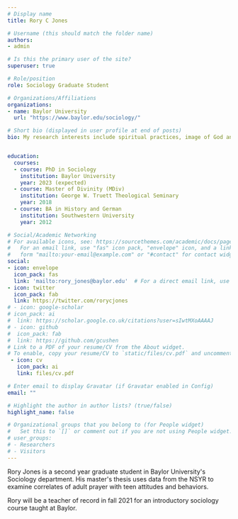 ```yaml
---
# Display name
title: Rory C Jones

# Username (this should match the folder name)
authors:
- admin

# Is this the primary user of the site?
superuser: true

# Role/position
role: Sociology Graduate Student

# Organizations/Affiliations
organizations:
- name: Baylor University
  url: "https://www.baylor.edu/sociology/"

# Short bio (displayed in user profile at end of posts)
bio: My research interests include spiritual practices, image of God and Christian higher education.


education:
  courses:
  - course: PhD in Sociology
    institution: Baylor University
    year: 2023 (expected)
  - course: Master of Divinity (MDiv)
    institution: George W. Truett Theological Seminary
    year: 2018
  - course: BA in History and German
    institution: Southwestern University
    year: 2012

# Social/Academic Networking
# For available icons, see: https://sourcethemes.com/academic/docs/page-builder/#icons
#   For an email link, use "fas" icon pack, "envelope" icon, and a link in the
#   form "mailto:your-email@example.com" or "#contact" for contact widget.
social:
- icon: envelope
  icon_pack: fas
  link: 'mailto:rory_jones@baylor.edu'  # For a direct email link, use "mailto:test@example.org".
- icon: twitter
  icon_pack: fab
  link: https://twitter.com/rorycjones
# - icon: google-scholar
# icon_pack: ai
#  link: https://scholar.google.co.uk/citations?user=sIwtMXoAAAAJ
# - icon: github
#  icon_pack: fab
#  link: https://github.com/gcushen
# Link to a PDF of your resume/CV from the About widget.
# To enable, copy your resume/CV to `static/files/cv.pdf` and uncomment the lines below.
 - icon: cv
   icon_pack: ai
   link: files/cv.pdf

# Enter email to display Gravatar (if Gravatar enabled in Config)
email: ""

# Highlight the author in author lists? (true/false)
highlight_name: false

# Organizational groups that you belong to (for People widget)
#   Set this to `[]` or comment out if you are not using People widget.
# user_groups:
# - Researchers
# - Visitors
---
```


Rory Jones is a second year graduate student in Baylor University's Sociology department. His master's thesis uses data from the NSYR to examine correlates of adult prayer with teen attitudes and behaviors.

Rory will be a teacher of record in fall 2021 for an introductory sociology course taught at Baylor.
